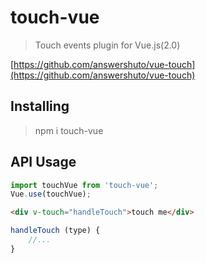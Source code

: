 # touch-vue

> Touch events plugin for Vue.js(2.0)

[https://github.com/answershuto/vue-touch](https://github.com/answershuto/vue-touch)

## Installing

> npm i touch-vue

## API Usage

```javascript
import touchVue from 'touch-vue';
Vue.use(touchVue);
```

```html
<div v-touch="handleTouch">touch me</div>
```

```javascript
handleTouch (type) {
    //...
}
```

